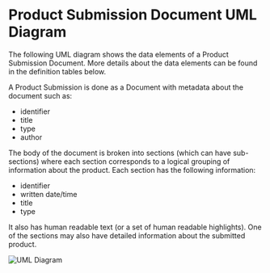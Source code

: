 # Product Submission Document UML Diagram
The following UML diagram shows the data elements of a Product Submission Document.  More details about the data elements can be found in the definition tables below.

A Product Submission is done as a Document with metadata about the document such as:

* identifier
* title
* type
* author

The body of the document is broken into sections (which can have sub-sections) where each section corresponds to a logical grouping of information about the product.  Each section has the following information:

* identifier
* written date/time
* title
* type

It also has human readable text (or a set of human readable highlights).  One of the sections may also have detailed information about the submitted product.

![UML Diagram](ProductSubmissionDocumentLogicalModel.png)